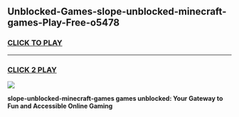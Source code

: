 
## Unblocked-Games-slope-unblocked-minecraft-games-Play-Free-o5478
<h3>
<a href="https://premium76.site?title=slope-unblocked-minecraft-games&ref=15A">CLICK TO PLAY</a></h3>
<hr>

<h3>
<a href="https://premium76.site?title=slope-unblocked-minecraft-games&ref=15A">CLICK 2 PLAY</a>
  
</h3>

<a href="https://premium76.site?title=slope-unblocked-minecraft-games&ref=15A"><img src="https://clearcache.store/games.png"></a>


**slope-unblocked-minecraft-games games unblocked: Your Gateway to Fun and Accessible Online Gaming**
